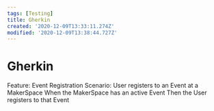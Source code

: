 ```yaml
---
tags: [Testing]
title: Gherkin
created: '2020-12-09T13:33:11.274Z'
modified: '2020-12-09T13:38:44.727Z'
---
```


# Gherkin

Feature: Event Registration
Scenario: User registers to an Event at a MakerSpace
  When the MakerSpace has an active Event
  Then the User registers to that Event

